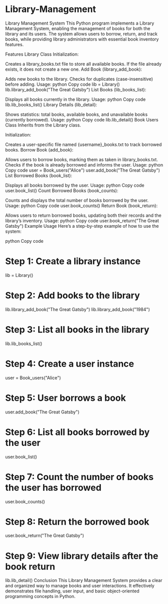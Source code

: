 # Library-Management
Library Management System
This Python program implements a Library Management System, enabling the management of books for both the library and its users. The system allows users to borrow, return, and track books, while providing library administrators with essential book inventory features.

Features
Library Class
Initialization:

Creates a library_books.txt file to store all available books.
If the file already exists, it does not create a new one.
Add Book (library_add_book):

Adds new books to the library.
Checks for duplicates (case-insensitive) before adding.
Usage:
python
Copy code
lib = Library()
lib.library_add_book("The Great Gatsby")
List Books (lib_books_list):

Displays all books currently in the library.
Usage:
python
Copy code
lib.lib_books_list()
Library Details (lib_detail):

Shows statistics: total books, available books, and unavailable books (currently borrowed).
Usage:
python
Copy code
lib.lib_detail()
Book Users Class
Inherits from the Library class.

Initialization:

Creates a user-specific file named {username}_books.txt to track borrowed books.
Borrow Book (add_book):

Allows users to borrow books, marking them as taken in library_books.txt.
Checks if the book is already borrowed and informs the user.
Usage:
python
Copy code
user = Book_users("Alice")
user.add_book("The Great Gatsby")
List Borrowed Books (book_list):

Displays all books borrowed by the user.
Usage:
python
Copy code
user.book_list()
Count Borrowed Books (book_counts):

Counts and displays the total number of books borrowed by the user.
Usage:
python
Copy code
user.book_counts()
Return Book (book_return):

Allows users to return borrowed books, updating both their records and the library’s inventory.
Usage:
python
Copy code
user.book_return("The Great Gatsby")
Example Usage
Here’s a step-by-step example of how to use the system:

python
Copy code
# Step 1: Create a library instance
lib = Library()

# Step 2: Add books to the library
lib.library_add_book("The Great Gatsby")
lib.library_add_book("1984")

# Step 3: List all books in the library
lib.lib_books_list()

# Step 4: Create a user instance
user = Book_users("Alice")

# Step 5: User borrows a book
user.add_book("The Great Gatsby")

# Step 6: List all books borrowed by the user
user.book_list()

# Step 7: Count the number of books the user has borrowed
user.book_counts()

# Step 8: Return the borrowed book
user.book_return("The Great Gatsby")

# Step 9: View library details after the book return
lib.lib_detail()
Conclusion
This Library Management System provides a clear and organized way to manage books and user interactions. It effectively demonstrates file handling, user input, and basic object-oriented programming concepts in Python.
